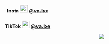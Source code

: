 <h3 align="center">Insta <img src="https://media.discordapp.net/attachments/1020803448888901683/1021868905012133908/9182-galaxy-star2.gif" height="25px"> <a href="https://instagram.com/va.lxe">@va.lxe</a></h2>
<h3 align="center">TikTok <img src="https://media.discordapp.net/attachments/1020803448888901683/1021871757252112404/7613-demoncatgirlvibe.gif" height="25px"> <a href="https://tiktok.com/@va.lxe">@va.lxe</a></h2>

<p href="https://instagram.com/va.lxe" align="center">
<a href="https://discord.com/users/777925974300950539"><img align="right" src="https://lanyard-profile-readme-nyria.vercel.app/api/777925974300950539"/></a>

<a href="https://github.com/MrDarkShadoow/MrDarkShadoow/blob/output/github-contribution-grid-snake.svg"/></a>
